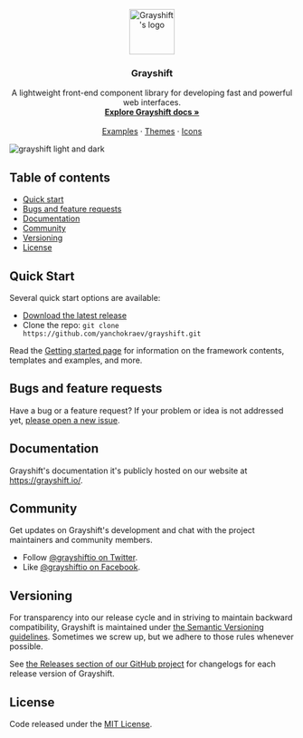 <p align="center">
  <a href="https://grayshift.io">
    <img src="https://grayshift.io/dist/img/logo.svg" width="80" height="80" alt="Grayshift's logo">
  </a>
</p>

<h3 align="center">Grayshift</h3>

<p align="center">
  A lightweight front-end component library for developing fast and powerful web interfaces.
  <br>
  <a href="https://grayshift.io/docs/getting-started/introduction/"><strong>Explore Grayshift docs »</strong></a>
  <br>
  <br>
  <a href="https://grayshift.io/examples/">Examples</a>
  ·
  <a href="https://craftwork.io">Themes</a>
  ·
  <a href="https://grayshift.io/icons">Icons</a>
</p>

<img src="https://grayshift.io/grayshift.png" alt="grayshift light and dark">


## Table of contents

- [Quick start](#quick-start)
- [Bugs and feature requests](#bugs-and-feature-requests)
- [Documentation](#documentation)
- [Community](#community)
- [Versioning](#versioning)
- [License](#license)


## Quick Start

Several quick start options are available:

- [Download the latest release](https://github.com/yanchokraev/grayshift/archive/v1.0.1.zip)
- Clone the repo: `git clone https://github.com/yanchokraev/grayshift.git`

Read the [Getting started page](https://grayshift.io/docs/getting-started/introduction/) for information on the framework contents, templates and examples, and more.


## Bugs and feature requests

Have a bug or a feature request? If your problem or idea is not addressed yet, [please open a new issue](https://github.com/yanchokraev/grayshift/issues/new).


## Documentation

Grayshift's documentation it's publicly hosted on our website at <https://grayshift.io/>.


## Community

Get updates on Grayshift's development and chat with the project maintainers and community members.

- Follow [@grayshiftio on Twitter](https://twitter.com/grayshiftio).
- Like [@grayshiftio on Facebook](https://www.facebook.com/grayshiftio).


## Versioning

For transparency into our release cycle and in striving to maintain backward compatibility, Grayshift is maintained under [the Semantic Versioning guidelines](https://semver.org/). Sometimes we screw up, but we adhere to those rules whenever possible.

See [the Releases section of our GitHub project](https://github.com/yanchokraev/grayshift/releases) for changelogs for each release version of Grayshift.


## License

Code released under the [MIT License](https://github.com/yanchokraev/grayshift/blob/master/LICENSE).
